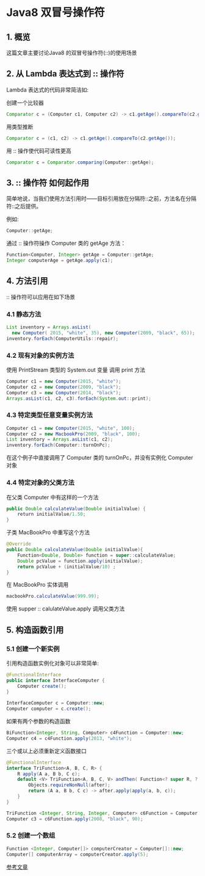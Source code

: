 # Java8 双冒号操作符

## 1. 概览

这篇文章主要讨论Java8 的双冒号操作符(::)的使用场景

## 2. 从 Lambda 表达式到 :: 操作符

Lambda 表达式的代码非常简洁如:

创建一个比较器

```java
Comparator c = (Computer c1, Computer c2) -> c1.getAge().compareTo(c2.getAge());
```

用类型推断

```Java
Comparator c = (c1, c2) -> c1.getAge().compareTo(c2.getAge());
```

用 :: 操作使代码可读性更高

```java
Comparator c = Comparator.comparing(Computer::getAge);
```

## 3. :: 操作符 如何起作用

简单地说，当我们使用方法引用时——目标引用放在分隔符::之前，方法名在分隔符::之后提供。

例如:

```java
Computer::getAge;
```

通过 :: 操作符操作 Computer 类的 getAge 方法：

```java
Function<Computer, Integer> getAge = Computer::getAge;
Integer computerAge = getAge.apply(c1);
```

## 4. 方法引用

:: 操作符可以应用在如下场景

### 4.1 静态方法

```java
List inventory = Arrays.asList(
  new Computer( 2015, "white", 35), new Computer(2009, "black", 65));
inventory.forEach(ComputerUtils::repair);
```

### 4.2 现有对象的实例方法

使用 PrintStream 类型的 System.out 变量 调用 print 方法

```java
Computer c1 = new Computer(2015, "white");
Computer c2 = new Computer(2009, "black");
Computer c3 = new Computer(2014, "black");
Arrays.asList(c1, c2, c3).forEach(System.out::print);
```

### 4.3 特定类型任意变量实例方法

```java
Computer c1 = new Computer(2015, "white", 100);
Computer c2 = new MacbookPro(2009, "black", 100);
List inventory = Arrays.asList(c1, c2);
inventory.forEach(Computer::turnOnPc);
```

在这个例子中直接调用了 Computer 类的 turnOnPc，并没有实例化 Computer 对象 

### 4.4 特定对象的父类方法

在父类 Computer 中有这样的一个方法

```java
public Double calculateValue(Double initialValue) {
    return initialValue/1.50;
}
```

子类 MacBookPro 中重写这个方法

```java
@Override
public Double calculateValue(Double initialValue){
    Function<Double, Double> function = super::calculateValue;
    Double pcValue = function.apply(initialValue);
    return pcValue + (initialValue/10) ;
}
```

在 MacBookPro 实体调用

```java
macbookPro.calculateValue(999.99);
```

使用 supper :: calulateValue.apply 调用父类方法

## 5. 构造函数引用

### 5.1 创建一个新实例

引用构造函数实例化对象可以非常简单:

```java
@FunctionalInterface
public interface InterfaceComputer {
    Computer create();
}
 
InterfaceComputer c = Computer::new;
Computer computer = c.create();
```

如果有两个参数的构造函数

```java
BiFunction<Integer, String, Computer> c4Function = Computer::new; 
Computer c4 = c4Function.apply(2013, "white");
```

三个或以上必须重新定义函数接口

```java
@FunctionalInterface
interface TriFunction<A, B, C, R> { 
    R apply(A a, B b, C c); 
    default <V> TriFunction<A, B, C, V> andThen( Function<? super R, ? extends V> after) { 
        Objects.requireNonNull(after); 
        return (A a, B b, C c) -> after.apply(apply(a, b, c)); 
    } 
}

TriFunction <Integer, String, Integer, Computer> c6Function = Computer::new;
Computer c3 = c6Function.apply(2008, "black", 90);
```

### 5.2 创建一个数组

```java
Function <Integer, Computer[]> computerCreator = Computer[]::new;
Computer[] computerArray = computerCreator.apply(5);
```

[参考文章](https://www.baeldung.com/java-8-double-colon-operator)


